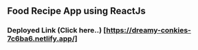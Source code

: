 ## Food Recipe App using ReactJs

### Deployed Link (Click here..) [https://dreamy-conkies-7c6ba6.netlify.app/]
